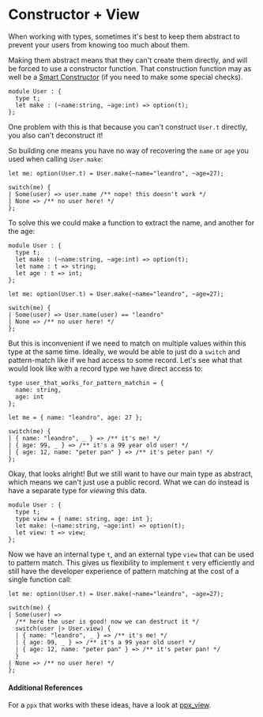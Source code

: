 # Constructor + View

When working with types, sometimes it's best to keep them abstract to prevent
your users from knowing too much about them.

Making them abstract means that they can't create them directly, and will be
forced to use a constructor function. That construction function may as well be
a [Smart Constructor](smart-constructors.md) (if you need to make some special
checks).

```reason
module User : {
  type t;
  let make : (~name:string, ~age:int) => option(t);
};
```

One problem with this is that because you can't construct `User.t` directly, you
also can't deconstruct it!

So building one means you have no way of recovering the `name` or `age` you used
when calling `User.make`:

```reason
let me: option(User.t) = User.make(~name="leandro", ~age=27);

switch(me) {
| Some(user) => user.name /** nope! this doesn't work */
| None => /** no user here! */
};
```

To solve this we could make a function to extract the name, and another for the
age:

```reason
module User : {
  type t;
  let make : (~name:string, ~age:int) => option(t);
  let name : t => string;
  let age : t => int;
};

let me: option(User.t) = User.make(~name="leandro", ~age=27);

switch(me) {
| Some(user) => User.name(user) == "leandro"
| None => /** no user here! */
};
```

But this is inconvenient if we need to match on multiple values within this type
at the same time. Ideally, we would be able to just do a `switch` and
pattern-match like if we had access to some record. Let's see what that would
look like with a record type we have direct access to:

```reason
type user_that_works_for_pattern_matchin = {
  name: string,
  age: int
};

let me = { name: "leandro", age: 27 };

switch(me) {
| { name: "leandro", _ } => /** it's me! */
| { age: 99, _ } => /** it's a 99 year old user! */
| { age: 12, name: "peter pan" } => /** it's peter pan! */
};
```

Okay, that looks alright! But we still want to have our main type as abstract,
which means we can't just use a public record. What we can do instead is have a
separate type for _viewing_ this data.

```reason
module User : {
  type t;
  type view = { name: string, age: int };
  let make: (~name:string, ~age:int) => option(t);
  let view: t => view;
};
```

Now we have an internal type `t`, and an external type `view` that can be used to
pattern match. This gives us flexibility to implement `t` very efficiently and
still have the developer experience of pattern matching at the cost of a single
function call:

```reason
let me: option(User.t) = User.make(~name="leandro", ~age=27);

switch(me) {
| Some(user) =>
  /** here the user is good! now we can destruct it */
  switch(user |> User.view) {
  | { name: "leandro", _ } => /** it's me! */
  | { age: 99, _ } => /** it's a 99 year old user! */
  | { age: 12, name: "peter pan" } => /** it's peter pan! */
  }
| None => /** no user here! */
};
```

#### Additional References

For a `ppx` that works with these ideas, have a look at
[ppx_view](https://github.com/ocaml-ppx/ppx_view).

